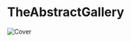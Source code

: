 # TheAbstractGallery
![Cover](https://github.com/juliohnrq/TheAbstractGallery/assets/133716798/13a4a9ae-a9c8-4d33-9bb4-196f94c3de52)
